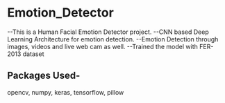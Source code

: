 # Emotion_Detector
--This is a Human Facial Emotion Detector project.
--CNN based Deep Learning Architecture for emotion detection.
--Emotion Detection through images, videos and live web cam as well.
--Trained the model with FER-2013 dataset
## Packages Used-
opencv, numpy, keras, tensorflow, pillow
